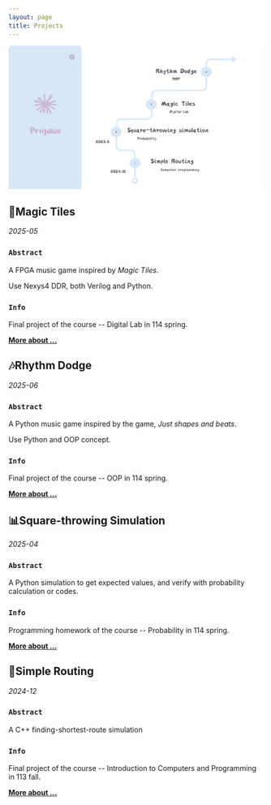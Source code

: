 ```yaml
---
layout: page
title: Projects
---
```


<img src="https://raw.githubusercontent.com/Hazel-1212/Hazel-the-Cat/main/photo/proj.png" width="1200">

## 🎼**Magic Tiles**
*2025-05*

### `Abstract`

A FPGA music game inspired by *Magic Tiles*. 

Use Nexys4 DDR, both Verilog and Python.

### `Info`

Final project of the course -- Digital Lab in 114 spring.

[**More about ...**](_posts/2025-06-13-Magic-Tiles.md)  

## 🎶**Rhythm Dodge**
*2025-06*
### `Abstract`

A Python music game inspired by the game, *Just shapes and beats*.

Use Python and OOP concept.

### `Info`

Final project of the course -- OOP in 114 spring.

[**More about ...**](https://github.com/haleychang0530/oop-2025-proj-rhythm-dodge.git) 

## 📊**Square-throwing Simulation**
*2025-04*

### `Abstract`

A Python simulation to get expected values, and verify with probability calculation or codes.

### `Info`

Programming homework of the course -- Probability in 114 spring.

[**More about ...**](https://github.com/Hazel-1212/Square_throwing_Simulation.git) 


## 📐**Simple Routing**
*2024-12*

### `Abstract`

A C++ finding-shortest-route simulation

### `Info`

Final project of the course -- Introduction to Computers and Programming in 113 fall.

[**More about ...**](https://github.com/Hazel-1212/Simple-Routing.git) 